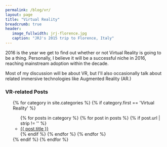 ```yaml
---
permalink: /blog/vr/
layout: page
title: "Virtual Reality"
breadcrumb: true
header:
   image_fullwidth: jrj-florence.jpg
   caption: "JRJ's 2015 trip to Florence, Italy"
---
```


<p>2016 is the year we get to find out whether or not Virtual Reality is going to be a thing. Personally, I believe it will be a successful niche in 2016, reaching mainstream adoption within the decade. </p>
<p>Most of my discussion will be about VR, but I'll also occasionally talk about related immersive technologies like Augmented Reality (AR.)</p>

<h3>VR-related Posts</h3>
<ul>
{% for category in site.categories %}
  {% if category.first == 'Virtual Reality' %}
    <ul>
    {% for posts in category %}
      {% for post in posts %}
        {% if post.url | strip != '' %}
          <li><a href="{{ post.url }}"> {{ post.title }} </a></li>
        {% endif %}
      {% endfor %}
    {% endfor %}
    </ul>
  {% endif %}
{% endfor %}
</ul>